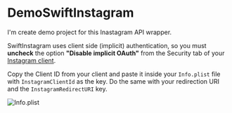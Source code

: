 # DemoSwiftInstagram

I'm create demo project for this Inastagram API wrapper.


SwiftInstagram uses client side (implicit) authentication, so you must **uncheck** the option **"Disable implicit OAuth"** from the Security tab of your [Instagram client](https://www.instagr.am/developer/clients/manage/).

Copy the Client ID from your client and paste it inside your `Info.plist` file with `InstagramClientId` as the key. Do the same with your redirection URI and the `InstagramRedirectURI` key.

![Info.plist](https://camo.githubusercontent.com/9d32bdc0ae0b1cb9932bcbf222e20e2b4aa0e1e4/68747470733a2f2f7261776769742e636f6d2f416e646572476f69672f5377696674496e7374616772616d2f646576656c6f702f2e6173736574732f496e666f2e706c6973742d46696c652e706e67)
